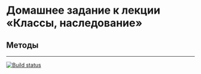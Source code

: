 # Домашнее задание к лекции «Классы, наследование»

## Методы

-----------
[![Build status](https://ci.appveyor.com/api/projects/status/722cricvkxos7xru?svg=true)](https://ci.appveyor.com/project/ASosnin/oop-method)